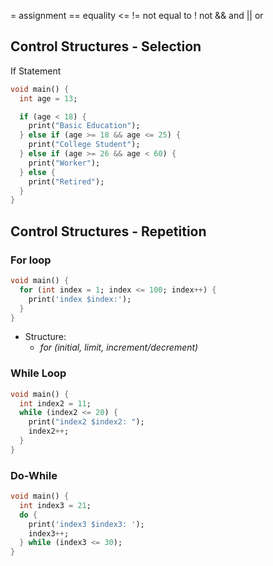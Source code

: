 = assignment
== equality
<=
!= not equal to
! not
&& and
|| or

## Control Structures - Selection
If Statement
```dart
void main() {
  int age = 13;

  if (age < 18) {
    print("Basic Education");
  } else if (age >= 18 && age <= 25) {
    print("College Student");
  } else if (age >= 26 && age < 60) {
    print("Worker");
  } else {
    print("Retired");
  }
}
```


## Control Structures - Repetition
### For loop
```dart
void main() {
  for (int index = 1; index <= 100; index++) {
    print('index $index:');
  }
}
```
* Structure:
	* *for (initial, limit, increment/decrement)*

### While Loop
```dart
void main() {
  int index2 = 11;
  while (index2 <= 20) {
    print("index2 $index2: ");
    index2++;
  }
}

```

### Do-While
```dart
void main() {
  int index3 = 21;
  do {
    print('index3 $index3: ');
    index3++;
  } while (index3 <= 30);
}

```

